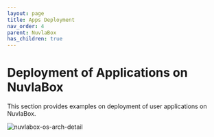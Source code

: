 ```yaml
---
layout: page
title: Apps Deployment
nav_order: 4
parent: NuvlaBox
has_children: true
---
```


Deployment of Applications on NuvlaBox
========

This section provides examples on deployment of user applications on NuvlaBox.

![nuvlabox-os-arch-detail](/docs/assets/nuvlabox-os-arch-detail.png)



